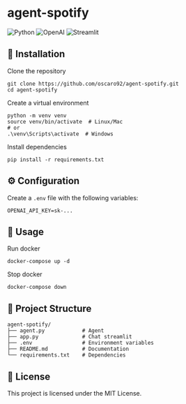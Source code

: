 # agent-spotify
![Python](https://img.shields.io/badge/Python-3670A0?style=flat&logo=python&logoColor=white) ![OpenAI](https://img.shields.io/badge/OpenAI-412991?style=flat&logo=openai) ![Streamlit](https://img.shields.io/badge/Streamlit-FF4B4B?style=flat&logo=streamlit&logoColor=fff)

## 🔧 Installation 

Clone the repository
```shell
git clone https://github.com/oscaro92/agent-spotify.git
cd agent-spotify
```

Create a virtual environment
```shell
python -m venv venv
source venv/bin/activate  # Linux/Mac
# or
.\venv\Scripts\activate  # Windows
```

Install dependencies
```shell
pip install -r requirements.txt
```

## ⚙️ Configuration

Create a `.env` file with the following variables:
```
OPENAI_API_KEY=sk-...
```

## 🚀 Usage

Run docker 
```shell
docker-compose up -d
```

Stop docker 
```shell
docker-compose down
```

## 📁 Project Structure

```
agent-spotify/
├── agent.py            # Agent
├── app.py              # Chat streamlit
├── .env                # Environment variables
├── README.md           # Documentation
└── requirements.txt    # Dependencies
```

## 📝 License

This project is licensed under the MIT License.